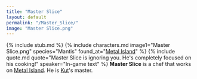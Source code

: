 ```yaml
---
title: "Master Slice"
layout: default
permalink: "/Master_Slice/"
image: "Master Slice.png"
---
```

{% include stub.md %}
{% include characters.md image1="Master Slice.png" species="Mantis" found_at="[Metal Island](/Metal_Island)" %}
{% include quote.md quote="Master Slice is ignoring you. He's completely focused on his cooking!" speaker="In-game text" %}
**Master Slice** is a chef that works on [Metal Island](/Metal_Island). He is [Kut](/Kut)'s master.